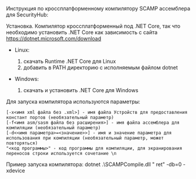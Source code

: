 ﻿Инструкция по кроссплатформенному компилятору SCAMP ассемблера для SecurityHub:

Установка.
Компилятор кроссплатформенный под .NET Core, так что необходимо установить .NET Core как зависимость с сайта https://dotnet.microsoft.com/download

* Linux:
    1. скачать Runtime .NET Core для Linux
    2. добавить в PATH директорию с исполняемым файлом dotnet

* Windows:
    1. скачать и установить .NET Core для Windows

Для запуска компилятора используются параметры:

    [-x<имя xml файла без .xml>] - имя файла Устройств для предоставления констант портов (необязательный параметр)
    [-f<имя asm/sasm файла без расширения>] - имя файла ассемблера для компиляции (необязательный параметр)
    [-d<<имя параметра>=<значение>>] - имя и значение параметра для использования при компиляции (необязательный параметр, может повторяться)
    "<код программы>" - код программы для компиляции, для экранирования переносов строки используется сочетание \n

Пример запуска компилятора: 
dotnet .\SCAMPCompile.dll " ret" -db=0 -xdevice
